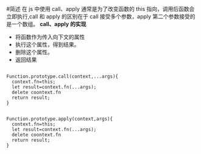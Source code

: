#简述
在 js 中使用 call、apply 通常是为了改变函数的 this 指向，调用后函数会立即执行,call 和 apply 的区别在于 call 接受多个参数，apply 第二个参数接受的是一个数组。
**call、apply 的实现**

- 将函数作为传入向下文的属性
- 执行这个属性，得到结果。
- 删除这个属性。
- 返回结果

```

Function.prototype.call(context,...args){
  context.fn=this;
  let result=context.fn(...args);
  delete coontext.fn
  return result;
}


Function.prototype.apply(context,args){
  context.fn=this;
  let result=context.fn(...args);
  delete coontext.fn
  return result;
}

```
